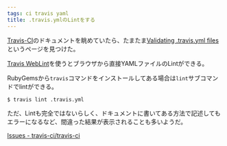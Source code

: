 ```yaml
---
tags: ci travis yaml
title: .travis.ymlのLintをする
---
```

[Travis-CI](https://travis-ci.org/)のドキュメントを眺めていたら、たまたま[Validating .travis.yml files](https://docs.travis-ci.com/user/travis-lint)というページを見つけた。

[Travis WebLint](http://lint.travis-ci.org/)を使うとブラウザから直接YAMLファイルのLintができる。

RubyGemsから`travis`コマンドをインストールしてある場合は`lint`サブコマンドでlintができる。

```sh
$ travis lint .travis.yml
```

ただ、Lintも完全ではないらしく、ドキュメントに書いてある方法で記述してもエラーになるなど、間違った結果が表示されることも多いようだ。

[Issues - travis-ci/travis-ci](https://github.com/travis-ci/travis-ci/issues?q=lint)
